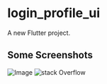 # login_profile_ui

A new Flutter project.

## Some Screenshots

![Image](login_profile_ui/assets/Screenshots/Splash_Screen.jpeg)
![stack Overflow](http://lmsotfy.com/so.png)